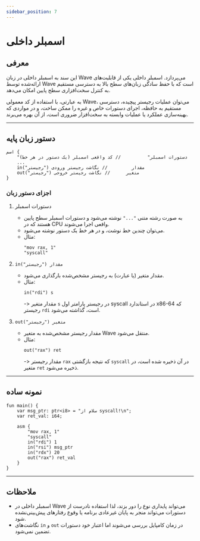 ```yaml
---
sidebar_position: 7
---
```


# اسمبلر داخلی

## معرفی

این سند به اسمبلر داخلی در زبان Wave می‌پردازد.
اسمبلر داخلی یکی از قابلیت‌های ارائه‌شده توسط Wave است که با حفظ سادگی زبان‌های سطح بالا به دسترسی مستقیم به کنترل سخت‌افزاری سطح پایین امکان می‌دهد.

به عبارتی، با استفاده از کد معمولی Wave، می‌توان عملیات رجیستر پیچیده، دسترسی مستقیم به حافظه، اجرای دستورات خاص و غیره را ممکن ساخت، و در مواردی که بهینه‌سازی عملکرد یا عملیات وابسته به سخت‌افزار ضروری است، از آن بهره می‌برند.

---

## دستور زبان پایه

```wave
اسم {
    "دستورات اسمبلر"          // کد واقعی اسمبلر (یک دستور در هر خط)
    ...
    in("رجیستر") مقدار         // نگاشت رجیستر ورودی
    out("رجیستر") متغیر      // نگاشت رجیستر خروجی
}
```

### اجزای دستور زبان

1. دستورات اسمبلر
   - به صورت رشته متنی `"..."` نوشته می‌شود و دستورات اسمبلر سطح پایین هستند که در CPU واقعی اجرا می‌شوند.
   - می‌توان چندین خط نوشت، و در هر خط یک دستور نوشته می‌شود.
   - مثال:
        ```wave
        "mov rax, 1"
        "syscall"
        ```

2. `in("رجیستر") مقدار`
   - مقدار متغیر (یا عبارت) به رجیستر مشخص‌شده بارگذاری می‌شود.
   - مثال:
        ```wave
        in("rdi") s
        ```
     -> مقدار متغیر `s` در رجیستر پارامتر اول syscall در استاندارد x86-64 که رجیستر `rdi` است، گذاشته می‌شود.

3. `out("رجیستر") متغیر`
   - مقدار رجیستر مشخص‌شده به متغیر Wave منتقل می‌شود.
   - مثال:
        ```wave
        out("rax") ret
        ```
     -> مقدار رجیستر `rax` که نتیجه بازگشتی `syscall` در آن ذخیره شده است، در متغیر `ret` ذخیره می‌شود.

---

## نمونه ساده

```wave
fun main() {
    var msg_ptr: ptr<i8> = "سلام از syscall!\n";
    var ret_val: i64;

    asm {
        "mov rax, 1"
        "syscall"
        in("rdi") 1
        in("rsi") msg_ptr
        in("rdx") 20
        out("rax") ret_val
    }
}
```

---

## ملاحظات

- اسمبلر داخلی در Wave می‌تواند پایداری نوع را دور بزند، لذا استفاده نادرست از دستورات می‌تواند منجر به پایان غیرعادی برنامه یا وقوع رفتارهای پیش‌بینی‌نشده شود.
- نگاشت‌های `in` و `out` در زمان کامپایل بررسی می‌شوند اما اعتبار خود دستورات تضمین نمی‌شود.
